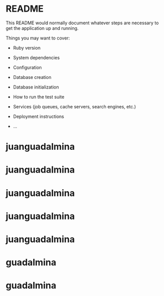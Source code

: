# README

This README would normally document whatever steps are necessary to get the
application up and running.

Things you may want to cover:

* Ruby version

* System dependencies

* Configuration

* Database creation

* Database initialization

* How to run the test suite

* Services (job queues, cache servers, search engines, etc.)

* Deployment instructions

* ...
# juanguadalmina
# juanguadalmina
# juanguadalmina
# juanguadalmina
# juanguadalmina
# guadalmina
# guadalmina
